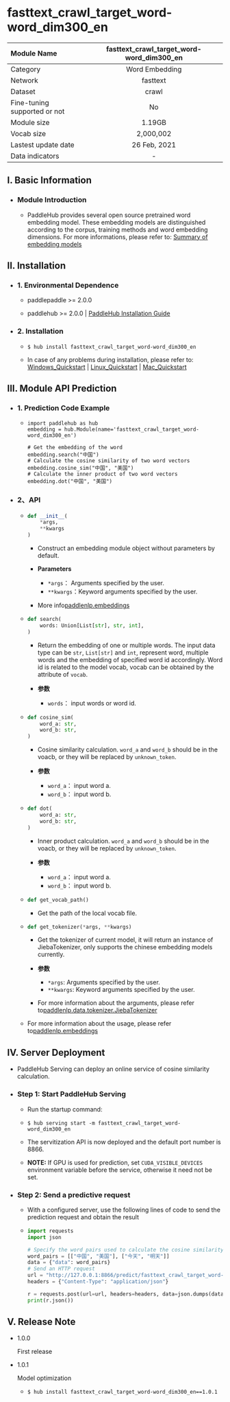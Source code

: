 # fasttext_crawl_target_word-word_dim300_en
|Module Name|fasttext_crawl_target_word-word_dim300_en|
| :--- | :---: | 
|Category|Word Embedding|
|Network|fasttext|
|Dataset|crawl|
|Fine-tuning supported or not|No|
|Module size|1.19GB|
|Vocab size|2,000,002|
|Lastest update date|26 Feb, 2021|
|Data indicators|-|

## I. Basic Information

- ### Module Introduction

    - PaddleHub provides several open source pretrained word embedding model. These embedding models are distinguished according to the corpus, training methods and word embedding dimensions. For more informations, please refer to: [Summary of embedding models](https://github.com/PaddlePaddle/models/blob/release/2.0-beta/PaddleNLP/docs/embeddings.md)

## II. Installation

- ### 1. Environmental Dependence

  - paddlepaddle >= 2.0.0

  - paddlehub >= 2.0.0    | [PaddleHub Installation Guide](../../../../docs/docs_ch/get_start/installation_en.rst)

- ### 2. Installation

  - ```shell
    $ hub install fasttext_crawl_target_word-word_dim300_en
    ```

  - In case of any problems during installation, please refer to: [Windows_Quickstart](../../../../docs/docs_ch/get_start/windows_quickstart_en.md) | [Linux_Quickstart](../../../../docs/docs_ch/get_start/linux_quickstart_en.md) | [Mac_Quickstart](../../../../docs/docs_ch/get_start/mac_quickstart_en.md)

## III. Module API Prediction

- ### 1. Prediction Code Example

  - ```
    import paddlehub as hub
    embedding = hub.Module(name='fasttext_crawl_target_word-word_dim300_en')

    # Get the embedding of the word
    embedding.search("中国")
    # Calculate the cosine similarity of two word vectors
    embedding.cosine_sim("中国", "美国")
    # Calculate the inner product of two word vectors
    embedding.dot("中国", "美国")
    ```

- ### 2、API

  - ```python
    def __init__(
        *args,
        **kwargs
    )
    ```

    - Construct an embedding module object without parameters by default.

    - **Parameters**
      - `*args`： Arguments specified by the user.
      - `**kwargs`：Keyword arguments specified by the user.

    - More info[paddlenlp.embeddings](https://github.com/PaddlePaddle/models/tree/release/2.0-beta/PaddleNLP/paddlenlp/embeddings)


  - ```python
    def search(
        words: Union[List[str], str, int],
    )
    ```

    - Return the embedding of one or multiple words. The input data type can be `str`, `List[str]` and `int`, represent word, multiple words and the embedding of specified word id accordingly. Word id is related to the model vocab, vocab can be obtained by the attribute of `vocab`.

    - **参数**
      - `words`： input words or word id.


  - ```python
    def cosine_sim(
        word_a: str,
        word_b: str,
    )
    ```

    - Cosine similarity calculation. `word_a` and `word_b` should be in the voacb, or they will be replaced by `unknown_token`. 

    - **参数**
      - `word_a`： input word a.
      - `word_b`： input word b.


  - ```python
    def dot(
        word_a: str,
        word_b: str,
    )
    ```

    - Inner product calculation. `word_a` and `word_b` should be in the voacb, or they will be replaced by `unknown_token`. 

    - **参数**
      - `word_a`： input word a.
      - `word_b`： input word b.


  - ```python
    def get_vocab_path()
    ```

    - Get the path of the local vocab file.


  - ```python
    def get_tokenizer(*args, **kwargs)
    ```

    - Get the tokenizer of current model, it will return an instance of JiebaTokenizer, only supports the chinese embedding models currently.

    - **参数**
      - `*args`: Arguments specified by the user.
      - `**kwargs`: Keyword arguments specified by the user.
    
    - For more information about the arguments, please refer to[paddlenlp.data.tokenizer.JiebaTokenizer](https://github.com/PaddlePaddle/models/blob/release/2.0-beta/PaddleNLP/paddlenlp/data/tokenizer.py)

  - For more information about the usage, please refer to[paddlenlp.embeddings](https://github.com/PaddlePaddle/models/tree/release/2.0-beta/PaddleNLP/paddlenlp/embeddings)


## IV. Server Deployment

- PaddleHub Serving can deploy an online service of cosine similarity calculation.

- ### Step 1: Start PaddleHub Serving

  - Run the startup command:

  - ```shell
    $ hub serving start -m fasttext_crawl_target_word-word_dim300_en
    ```

  - The servitization API is now deployed and the default port number is 8866.

  - **NOTE:** If GPU is used for prediction, set `CUDA_VISIBLE_DEVICES` environment variable before the service, otherwise it need not be set.

- ### Step 2: Send a predictive request

  - With a configured server, use the following lines of code to send the prediction request and obtain the result

  - ```python
    import requests
    import json

    # Specify the word pairs used to calculate the cosine similarity [[word_a, word_b], [word_a, word_b], ... ]]
    word_pairs = [["中国", "美国"], ["今天", "明天"]]
    data = {"data": word_pairs}
    # Send an HTTP request
    url = "http://127.0.0.1:8866/predict/fasttext_crawl_target_word-word_dim300_en"
    headers = {"Content-Type": "application/json"}

    r = requests.post(url=url, headers=headers, data=json.dumps(data))
    print(r.json())
    ```


## V. Release Note

* 1.0.0

  First release

* 1.0.1

  Model optimization
  - ```shell
    $ hub install fasttext_crawl_target_word-word_dim300_en==1.0.1
    ```